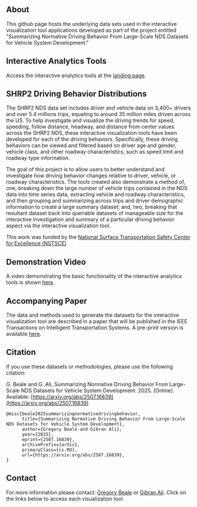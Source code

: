 ## About
This github page hosts the underlying data sets used in the interactive visualization tool applications developed as part of the project entitled "Summarizing Normative Driving Behavior From Large-Scale NDS Datasets for Vehicle System Development."

## Interactive Analytics Tools
Access the interactive analytics tools at the [landing page](https://dataviz.vtti.vt.edu/SHRP2_Driving_Distributions/).

## SHRP2 Driving Behavior Distributions

The SHRP2 NDS data set includes driver and vehicle data on 3,400+ drivers and over 5.4 millions trips, equating to around 35 million miles driven across the US. To help investigate and visualize the driving trends for speed, speeding, follow distance, headway, and distance from center values across the SHRP2 NDS, these interactive visualization tools have been developed for each of the driving behaviors. Specifically, these driving behaviors can be viewed and filtered based on driver age and gender, vehicle class, and other roadway characteristics, such as speed limit and roadway type information. 

The goal of this project is to allow users to better understand and investigate how driving behavior changes relative to driver, vehicle, or roadway characteristics. The tools created also demonstrate a method of, one, breaking down the large number of vehicle trips contained in the NDS data into time series data, extracting vehicle and roadway characteristics, and then grouping and summarizing across trips and driver demographic information to create a large summary dataset; and, two, breaking that resultant dataset back into queriable datasets of manageable size for the interactive investigation and summary of a particular driving behavior aspect via the interactive visualization tool.

This work was funded by the [National Surface Transportation Safety Center for Excellence (NSTSCE)](https://www.vtti.vt.edu/national/nstsce/index.html)

## Demonstration Video
A video demonstrating the basic functionality of the interactive analytics tools is shown [here](https://video.vt.edu/media/A+demonstration+of+the+SHRP2+Distribution+Tools/1_i1v0nnkz).

## Accompanying Paper
The data and methods used to generate the datasets for the interactive visualization tool are described in a paper that will be published in the IEEE Transactions on Intelligent Transportation Systems. A pre-print version is available [here](https://arxiv.org/abs/2507.16839).

## Citation
If you use these datasets or methodologies, please use the following citation:

G. Beale and G. Ali, Summarizing Normative Driving Behavior From Large-Scale NDS Datasets for Vehicle System Development. 2025. [Online]. Available: [https://arxiv.org/abs/2507.16839](https://arxiv.org/abs/2507.16839)

```
@misc{beale2025summarizingnormativedrivingbehavior,
      title={Summarizing Normative Driving Behavior From Large-Scale NDS Datasets for Vehicle System Development}, 
      author={Gregory Beale and Gibran Ali},
      year={2025},
      eprint={2507.16839},
      archivePrefix={arXiv},
      primaryClass={cs.RO},
      url={https://arxiv.org/abs/2507.16839}, 
}
```
## Contact
For more information please contact: [Gregory Beale](mailto:gbeale@vtti.vt.edu?subject=SHRP2%20Driving%20Distributions%20Visualization%20Tool) or [Gibran Ali](mailto:GAli@vtti.vt.edu?subject=subject=SHRP2%20Driving%20Distributions%20Visualization%20Tool). Click on the links below to access each visualization tool.

